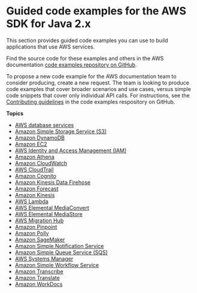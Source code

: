 # Guided code examples for the AWS SDK for Java 2\.x<a name="examples-guided"></a>

This section provides guided code examples you can use to build applications that use AWS services\.

Find the source code for these examples and others in the AWS documentation [code examples repository on GitHub](https://github.com/awsdocs/aws-doc-sdk-examples)\.

To propose a new code example for the AWS documentation team to consider producing, create a new request\. The team is looking to produce code examples that cover broader scenarios and use cases, versus simple code snippets that cover only individual API calls\. For instructions, see the [Contributing guidelines](https://github.com/awsdocs/aws-doc-sdk-examples/blob/main/CONTRIBUTING.md) in the code examples respository on GitHub\.

**Topics**
+ [AWS database services](examples-databases.md)
+ [Amazon Simple Storage Service \(S3\)](examples-s3.md)
+ [Amazon DynamoDB](examples-dynamodb.md)
+ [Amazon EC2](examples-ec2.md)
+ [AWS Identity and Access Management \(IAM\)](examples-iam.md)
+ [Amazon Athena](examples-athena.md)
+ [Amazon CloudWatch](examples-cloudwatch.md)
+ [AWS CloudTrail](examples-cloudtrail.md)
+ [Amazon Cognito](examples-cognito.md)
+ [Amazon Kinesis Data Firehose](examples-firehose.md)
+ [Amazon Forecast](examples-forecast.md)
+ [Amazon Kinesis](examples-kinesis.md)
+ [AWS Lambda](examples-lambda.md)
+ [AWS Elemental MediaConvert](examples-mediaconvert.md)
+ [AWS Elemental MediaStore](examples-mediastore.md)
+ [AWS Migration Hub](examples-migrationhub.md)
+ [Amazon Pinpoint](examples-pinpoint.md)
+ [Amazon Polly](examples-polly.md)
+ [Amazon SageMaker](examples-sagemaker.md)
+ [Amazon Simple Notification Service](examples-simple-notification-service.md)
+ [Amazon Simple Queue Service \(SQS\)](examples-sqs.md)
+ [AWS Systems Manager](examples-ssm.md)
+ [Amazon Simple Workflow Service](examples-swf.md)
+ [Amazon Transcribe](examples-transcribe.md)
+ [Amazon Translate](examples-translate.md)
+ [Amazon WorkDocs](examples-workdocs.md)